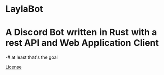 # LaylaBot
# A Discord Bot written in Rust with a rest API and Web Application Client
-# at least that's the goal

[License](./LICENSE)

